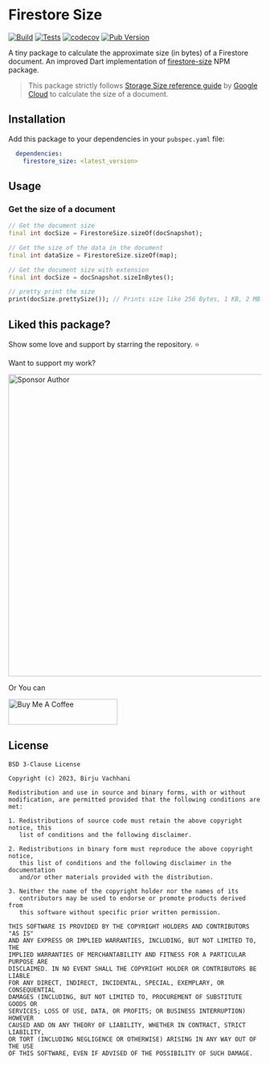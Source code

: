 # Firestore Size

[![Build](https://github.com/BirjuVachhani/firestore_size/workflows/Build/badge.svg?branch=main)](https://github.com/BirjuVachhani/firestore_size/actions) [![Tests](https://github.com/BirjuVachhani/firestore_size/workflows/Tests/badge.svg?branch=main)](https://github.com/BirjuVachhani/firestore_size/actions) [![codecov](https://codecov.io/gh/birjuvachhani/firestore_size/branch/main/graph/badge.svg?token=ZTYF9UQJID)](https://codecov.io/gh/birjuvachhani/firestore_size) [![Pub Version](https://img.shields.io/pub/v/firestore_size?label=Pub)](https://pub.dev/packages/firestore_size)

A tiny package to calculate the approximate size (in bytes) of a Firestore document. An improved Dart implementation of
[firestore-size](https://www.npmjs.com/package/firestore-size) NPM package.

> This package strictly follows [Storage Size reference guide](https://cloud.google.com/firestore/docs/storage-size) by
> [Google Cloud](https://cloud.google.com) to calculate the size of a document.

## Installation

Add this package to your dependencies in your `pubspec.yaml` file:

```yaml
  dependencies:
    firestore_size: <latest_version>
```

## Usage

### Get the size of a document

```dart
// Get the document size
final int docSize = FirestoreSize.sizeOf(docSnapshot);

// Get the size of the data in the document
final int dataSize = FirestoreSize.sizeOf(map);

// Get the document size with extension
final int docSize = docSnapshot.sizeInBytes();

// pretty print the size
print(docSize.prettySize()); // Prints size like 256 Bytes, 1 KB, 2 MB etc.
```

## Liked this package?

Show some love and support by starring the repository. ⭐

Want to support my work?

<a href="https://github.com/sponsors/BirjuVachhani" target="_blank"><img src="https://raw.githubusercontent.com/BirjuVachhani/spider/main/.github/sponsor.png?raw=true" alt="Sponsor Author" style="!important;width: 600px !important;" ></a>

Or You can

<a href="https://www.buymeacoffee.com/birjuvachhani" target="_blank"><img src="https://cdn.buymeacoffee.com/buttons/default-blue.png" alt="Buy Me A Coffee" style="height: 51px !important;width: 217px !important;" ></a>

## License

```
BSD 3-Clause License

Copyright (c) 2023, Birju Vachhani

Redistribution and use in source and binary forms, with or without
modification, are permitted provided that the following conditions are met:

1. Redistributions of source code must retain the above copyright notice, this
   list of conditions and the following disclaimer.

2. Redistributions in binary form must reproduce the above copyright notice,
   this list of conditions and the following disclaimer in the documentation
   and/or other materials provided with the distribution.

3. Neither the name of the copyright holder nor the names of its
   contributors may be used to endorse or promote products derived from
   this software without specific prior written permission.

THIS SOFTWARE IS PROVIDED BY THE COPYRIGHT HOLDERS AND CONTRIBUTORS "AS IS"
AND ANY EXPRESS OR IMPLIED WARRANTIES, INCLUDING, BUT NOT LIMITED TO, THE
IMPLIED WARRANTIES OF MERCHANTABILITY AND FITNESS FOR A PARTICULAR PURPOSE ARE
DISCLAIMED. IN NO EVENT SHALL THE COPYRIGHT HOLDER OR CONTRIBUTORS BE LIABLE
FOR ANY DIRECT, INDIRECT, INCIDENTAL, SPECIAL, EXEMPLARY, OR CONSEQUENTIAL
DAMAGES (INCLUDING, BUT NOT LIMITED TO, PROCUREMENT OF SUBSTITUTE GOODS OR
SERVICES; LOSS OF USE, DATA, OR PROFITS; OR BUSINESS INTERRUPTION) HOWEVER
CAUSED AND ON ANY THEORY OF LIABILITY, WHETHER IN CONTRACT, STRICT LIABILITY,
OR TORT (INCLUDING NEGLIGENCE OR OTHERWISE) ARISING IN ANY WAY OUT OF THE USE
OF THIS SOFTWARE, EVEN IF ADVISED OF THE POSSIBILITY OF SUCH DAMAGE.
```